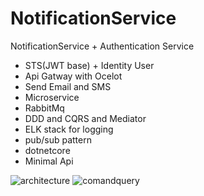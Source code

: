 # NotificationService
NotificationService + Authentication Service

- STS(JWT base) + Identity User
- Api Gatway with Ocelot
- Send Email and SMS
- Microservice
- RabbitMq
- DDD and CQRS and Mediator
- ELK stack for logging
- pub/sub pattern
- dotnetcore
- Minimal Api

![architecture](https://user-images.githubusercontent.com/10849103/183557316-bcca1dbf-33c0-4cd7-9647-0a18f242bc28.PNG)
![comandquery](https://user-images.githubusercontent.com/10849103/183557321-4be4325a-fe92-444a-b710-34f126d87e63.PNG)
